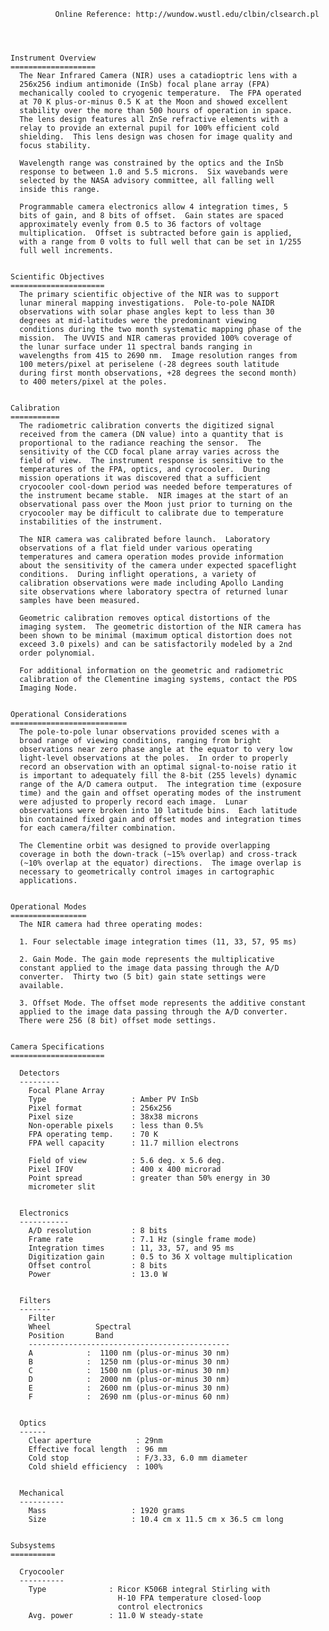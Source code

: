 
              Online Reference: http://wundow.wustl.edu/clbin/clsearch.pl

 
 
 
    Instrument Overview
    ===================
      The Near Infrared Camera (NIR) uses a catadioptric lens with a
      256x256 indium antimonide (InSb) focal plane array (FPA)
      mechanically cooled to cryogenic temperature.  The FPA operated
      at 70 K plus-or-minus 0.5 K at the Moon and showed excellent
      stability over the more than 500 hours of operation in space.
      The lens design features all ZnSe refractive elements with a
      relay to provide an external pupil for 100% efficient cold
      shielding.  This lens design was chosen for image quality and
      focus stability.
 
      Wavelength range was constrained by the optics and the InSb
      response to between 1.0 and 5.5 microns.  Six wavebands were
      selected by the NASA advisory committee, all falling well
      inside this range.
 
      Programmable camera electronics allow 4 integration times, 5
      bits of gain, and 8 bits of offset.  Gain states are spaced
      approximately evenly from 0.5 to 36 factors of voltage
      multiplication.  Offset is subtracted before gain is applied,
      with a range from 0 volts to full well that can be set in 1/255
      full well increments.
 
 
    Scientific Objectives
    =====================
      The primary scientific objective of the NIR was to support
      lunar mineral mapping investigations.  Pole-to-pole NAIDR
      observations with solar phase angles kept to less than 30
      degrees at mid-latitudes were the predominant viewing
      conditions during the two month systematic mapping phase of the
      mission.  The UVVIS and NIR cameras provided 100% coverage of
      the lunar surface under 11 spectral bands ranging in
      wavelengths from 415 to 2690 nm.  Image resolution ranges from
      100 meters/pixel at periselene (-28 degrees south latitude
      during first month observations, +28 degrees the second month)
      to 400 meters/pixel at the poles.
 
 
    Calibration
    ===========
      The radiometric calibration converts the digitized signal
      received from the camera (DN value) into a quantity that is
      proportional to the radiance reaching the sensor.  The
      sensitivity of the CCD focal plane array varies across the
      field of view.  The instrument response is sensitive to the
      temperatures of the FPA, optics, and cyrocooler.  During
      mission operations it was discovered that a sufficient
      cryocooler cool-down period was needed before temperatures of
      the instrument became stable.  NIR images at the start of an
      observational pass over the Moon just prior to turning on the
      cryocooler may be difficult to calibrate due to temperature
      instabilities of the instrument.
 
      The NIR camera was calibrated before launch.  Laboratory
      observations of a flat field under various operating
      temperatures and camera operation modes provide information
      about the sensitivity of the camera under expected spaceflight
      conditions.  During inflight operations, a variety of
      calibration observations were made including Apollo Landing
      site observations where laboratory spectra of returned lunar
      samples have been measured.
 
      Geometric calibration removes optical distortions of the
      imaging system.  The geometric distortion of the NIR camera has
      been shown to be minimal (maximum optical distortion does not
      exceed 3.0 pixels) and can be satisfactorily modeled by a 2nd
      order polynomial.
 
      For additional information on the geometric and radiometric
      calibration of the Clementine imaging systems, contact the PDS
      Imaging Node.
 
 
    Operational Considerations
    ==========================
      The pole-to-pole lunar observations provided scenes with a
      broad range of viewing conditions, ranging from bright
      observations near zero phase angle at the equator to very low
      light-level observations at the poles.  In order to properly
      record an observation with an optimal signal-to-noise ratio it
      is important to adequately fill the 8-bit (255 levels) dynamic
      range of the A/D camera output.  The integration time (exposure
      time) and the gain and offset operating modes of the instrument
      were adjusted to properly record each image.  Lunar
      observations were broken into 10 latitude bins.  Each latitude
      bin contained fixed gain and offset modes and integration times
      for each camera/filter combination.
 
      The Clementine orbit was designed to provide overlapping
      coverage in both the down-track (~15% overlap) and cross-track
      (~10% overlap at the equator) directions.  The image overlap is
      necessary to geometrically control images in cartographic
      applications.
 
 
    Operational Modes
    =================
      The NIR camera had three operating modes:
 
      1. Four selectable image integration times (11, 33, 57, 95 ms)
 
      2. Gain Mode. The gain mode represents the multiplicative
      constant applied to the image data passing through the A/D
      converter.  Thirty two (5 bit) gain state settings were
      available.
 
      3. Offset Mode. The offset mode represents the additive constant
      applied to the image data passing through the A/D converter.
      There were 256 (8 bit) offset mode settings.
 
 
    Camera Specifications
    =====================
 
      Detectors
      ---------
        Focal Plane Array
        Type                   : Amber PV InSb
        Pixel format           : 256x256
        Pixel size             : 38x38 microns
        Non-operable pixels    : less than 0.5%
        FPA operating temp.    : 70 K
        FPA well capacity      : 11.7 million electrons
 
        Field of view          : 5.6 deg. x 5.6 deg.
        Pixel IFOV             : 400 x 400 microrad
        Point spread           : greater than 50% energy in 30
        micrometer slit
 
 
      Electronics
      -----------
        A/D resolution         : 8 bits
        Frame rate             : 7.1 Hz (single frame mode)
        Integration times      : 11, 33, 57, and 95 ms
        Digitization gain      : 0.5 to 36 X voltage multiplication
        Offset control         : 8 bits
        Power                  : 13.0 W
 
 
      Filters
      -------
        Filter
        Wheel          Spectral
        Position       Band
        ---------------------------------------------
        A            :  1100 nm (plus-or-minus 30 nm)
        B            :  1250 nm (plus-or-minus 30 nm)
        C            :  1500 nm (plus-or-minus 30 nm)
        D            :  2000 nm (plus-or-minus 30 nm)
        E            :  2600 nm (plus-or-minus 30 nm)
        F            :  2690 nm (plus-or-minus 60 nm)
 
 
      Optics
      ------
        Clear aperture          : 29nm
        Effective focal length  : 96 mm
        Cold stop               : F/3.33, 6.0 mm diameter
        Cold shield efficiency  : 100%
 
 
      Mechanical
      ----------
        Mass                   : 1920 grams
        Size                   : 10.4 cm x 11.5 cm x 36.5 cm long
 
 
    Subsystems
    ==========
 
      Cryocooler
      ----------
        Type              : Ricor K506B integral Stirling with
                            H-10 FPA temperature closed-loop
                            control electronics
        Avg. power        : 11.0 W steady-state
 
 

        